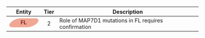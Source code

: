 |Entity|Tier|Description              |
|:----:|:----:|------------------------------|
|![FL](images/icons/FL_tier2.png) | 2 | Role of MAP7D1 mutations in FL requires confirmation|
